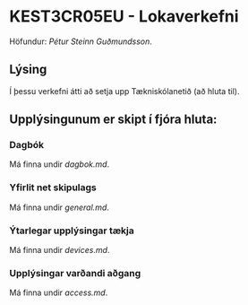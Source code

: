 # KEST3CR05EU - Lokaverkefni

Höfundur: _Pétur Steinn Guðmundsson_.

## Lýsing

Í þessu verkefni átti að setja upp Tækniskólanetið (að hluta til).

## Upplýsingunum er skipt í fjóra hluta:

### Dagbók

Má finna undir _dagbok.md_.

### Yfirlit net skipulags

Má finna undir _general.md_.

### Ýtarlegar upplýsingar tækja

Má finna undir _devices.md_.

### Upplýsingar varðandi aðgang

Má finna undir _access.md_.
